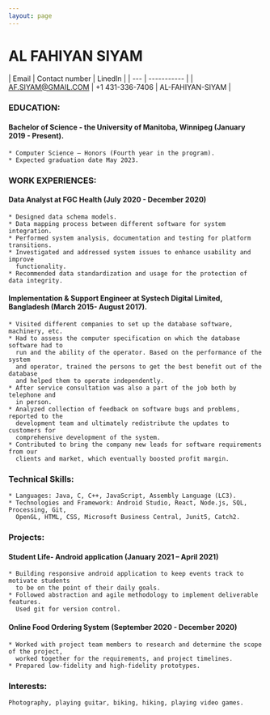 ```yaml
---
layout: page
---
```

# AL FAHIYAN SIYAM

| Email | Contact number | LinedIn |
| --- | ----------- |
| AF.SIYAM@GMAIL.COM | +1 431-336-7406 |  AL-FAHIYAN-SIYAM  | 


### **EDUCATION:**
#### **Bachelor of Science - the University of Manitoba, Winnipeg (January 2019 - Present).**
	* Computer Science – Honors (Fourth year in the program).
	* Expected graduation date May 2023.


### **WORK EXPERIENCES:** 
####	**Data Analyst at FGC Health (July 2020 - December 2020)**
	* Designed data schema models. 	
	* Data mapping process between different software for system integration.	
	* Performed system analysis, documentation and testing for platform transitions. 
	* Investigated and addressed system issues to enhance usability and improve 
	  functionality.
	* Recommended data standardization and usage for the protection of data integrity.

#### **Implementation & Support Engineer at Systech Digital Limited, Bangladesh (March 2015- August 2017).** 
	* Visited different companies to set up the database software, machinery, etc.
	* Had to assess the computer specification on which the database software had to 
	  run and the ability of the operator. Based on the performance of the system 
	  and operator, trained the persons to get the best benefit out of the database 
	  and helped them to operate independently.
	* After service consultation was also a part of the job both by telephone and 
	  in person.
	* Analyzed collection of feedback on software bugs and problems, reported to the 
	  development team and ultimately redistribute the updates to customers for 
	  comprehensive development of the system. 
	* Contributed to bring the company new leads for software requirements from our 
	  clients and market, which eventually boosted profit margin.

### **Technical Skills:**
	* Languages: Java, C, C++, JavaScript, Assembly Language (LC3).
	* Technologies and Framework: Android Studio, React, Node.js, SQL, Processing, Git, 
	  OpenGL, HTML, CSS, Microsoft Business Central, Junit5, Catch2.

### **Projects:**	
#### **Student Life- Android application (January 2021 – April 2021)**
	* Building responsive android application to keep events track to motivate students 
	  to be on the point of their daily goals.
	* Followed abstraction and agile methodology to implement deliverable features. 
	  Used git for version control. 

#### **Online Food Ordering System (September 2020 - December 2020)**
	* Worked with project team members to research and determine the scope of the project,
	  worked together for the requirements, and project timelines.
	* Prepared low-fidelity and high-fidelity prototypes. 

### **Interests:**	
	Photography, playing guitar, biking, hiking, playing video games.
